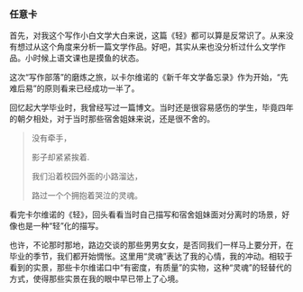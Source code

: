 ### 任意卡

首先，对我这个写作小白文学大白来说，这篇《轻》都可以算是反常识了。从来没有想过从这个角度来分析一篇文学作品。好吧，其实从来也没分析过什么文学作品。小时候上语文课也是摸鱼的状态。

这次“写作部落”的磨炼之旅，以卡尔维诺的《新千年文学备忘录》作为开始，“先难后易”的原则看来已经成功一半了。

回忆起大学毕业时，我曾经写过一篇博文。当时还是很容易感伤的学生，毕竟四年的朝夕相处，对于当时那些宿舍姐妹来说，还是很不舍的。
 
> 没有牵手，
> 
> 影子却紧紧挨着.
>
> 我们沿着校园外面的小路溜达，
> 
> 路过一个个拥抱着哭泣的灵魂。

看完卡尔维诺的《轻》，回头看看当时自己描写和宿舍姐妹面对分离时的场景，好像也是一种“轻”化的描写。

也许，不论那时那地，路边交谈的那些男男女女，是否同我们一样马上要分开，在毕业的季节，我们都开始惆怅。这里用“灵魂”表达了我的心情，我的冲动。相较于看到的实景，那些卡尔维诺口中“有密度，有质量”的实物，这种“灵魂”的轻替代的方式，使得那些实景在我的眼中早已带上了心境。

